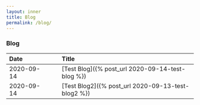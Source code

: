 ```yaml
---
layout: inner
title: Blog
permalink: /blog/
---
```


### **Blog**


| Date         |    |     | Title             |
|:-------------|:---|:---|:------------------|
| 2020-09-14   |    |    | [Test Blog]({% post_url 2020-09-14-test-blog %}) |
| 2020-09-14   |    |    | [Test Blog2]({% post_url 2020-09-13-test-blog2 %}) |






